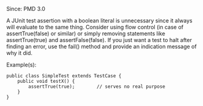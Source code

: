 Since: PMD 3.0

A JUnit test assertion with a boolean literal is unnecessary since it always will evaluate to the same thing.
Consider using flow control (in case of assertTrue(false) or similar) or simply removing
statements like assertTrue(true) and assertFalse(false).  If you just want a test to halt after finding
an error, use the fail() method and provide an indication message of why it did.

Example(s):
```
public class SimpleTest extends TestCase {
	public void testX() {
		assertTrue(true);		 // serves no real purpose
	}
}
```
